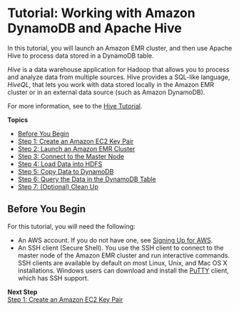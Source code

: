# Tutorial: Working with Amazon DynamoDB and Apache Hive<a name="EMRforDynamoDB.Tutorial"></a>

In this tutorial, you will launch an Amazon EMR cluster, and then use Apache Hive to process data stored in a DynamoDB table\.

*Hive* is a data warehouse application for Hadoop that allows you to process and analyze data from multiple sources\. Hive provides a SQL\-like language, *HiveQL*, that lets you work with data stored locally in the Amazon EMR cluster or in an external data source \(such as Amazon DynamoDB\)\.

For more information, see to the [Hive Tutorial](https://cwiki.apache.org/confluence/display/Hive/Tutorial)\.

**Topics**
+ [Before You Begin](#w66aac36c11c11c11)
+ [Step 1: Create an Amazon EC2 Key Pair](EMRforDynamoDB.Tutorial.EC2KeyPair.md)
+ [Step 2: Launch an Amazon EMR Cluster](EMRforDynamoDB.Tutorial.LaunchEMRCluster.md)
+ [Step 3: Connect to the Master Node](EMRforDynamoDB.Tutorial.ConnectToMasterNode.md)
+ [Step 4: Load Data into HDFS](EMRforDynamoDB.Tutorial.LoadDataIntoHDFS.md)
+ [Step 5: Copy Data to DynamoDB](EMRforDynamoDB.Tutorial.CopyDataToDDB.md)
+ [Step 6: Query the Data in the DynamoDB Table](EMRforDynamoDB.Tutorial.QueryDataInDynamoDB.md)
+ [Step 7: \(Optional\) Clean Up](EMRforDynamoDB.Tutorial.CleanUp.md)

## Before You Begin<a name="w66aac36c11c11c11"></a>

For this tutorial, you will need the following:
+ An AWS account\. If you do not have one, see [Signing Up for AWS](SettingUp.DynamoWebService.md#SettingUp.DynamoWebService.SignUpForAWS)\.
+ An SSH client \(Secure Shell\)\. You use the SSH client to connect to the master node of the Amazon EMR cluster and run interactive commands\. SSH clients are available by default on most Linux, Unix, and Mac OS X installations\. Windows users can download and install the [PuTTY](http://www.chiark.greenend.org.uk/~sgtatham/putty/) client, which has SSH support\.

**Next Step**  
[Step 1: Create an Amazon EC2 Key Pair](EMRforDynamoDB.Tutorial.EC2KeyPair.md)
